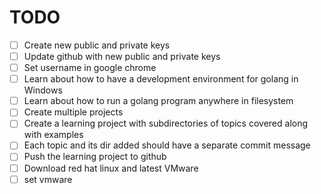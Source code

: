 # TODO

- [ ] Create new public and private keys
- [ ] Update github with new public and private keys
- [ ] Set username in google chrome
- [ ] Learn about how to have a development environment for golang in Windows
- [ ] Learn about how to run a golang program anywhere in filesystem
- [ ] Create multiple projects
- [ ] Create a learning project with subdirectories of topics covered along with examples
- [ ] Each topic and its dir added should have a separate commit message
- [ ] Push the learning project to github
- [ ] Download red hat linux and latest VMware
- [ ] set vmware

